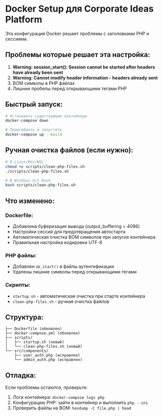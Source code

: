 # Docker Setup для Corporate Ideas Platform

Эта конфигурация Docker решает проблемы с заголовками PHP и сессиями.

## Проблемы которые решает эта настройка:

1. **Warning: session_start(): Session cannot be started after headers have already been sent**
2. **Warning: Cannot modify header information - headers already sent**
3. BOM символы в PHP файлах
4. Лишние пробелы перед открывающими тегами PHP

## Быстрый запуск:

```bash
# Остановить существующие контейнеры
docker-compose down

# Пересобрать и запустить
docker-compose up --build
```

## Ручная очистка файлов (если нужно):

```bash
# В Linux/Mac/WSL
chmod +x scripts/clean-php-files.sh
./scripts/clean-php-files.sh

# В Windows Git Bash
bash scripts/clean-php-files.sh
```

## Что изменено:

### Dockerfile:
- Добавлена буферизация вывода (output_buffering = 4096)
- Настройки сессий для предотвращения автостарта
- Автоматическая очистка BOM символов при запуске контейнера
- Правильная настройка кодировки UTF-8

### PHP файлы:
- Добавлен `ob_start()` в файлы аутентификации
- Удалены лишние символы перед открывающими тегами

### Скрипты:
- `startup.sh` - автоматическая очистка при старте контейнера
- `clean-php-files.sh` - ручная очистка файлов

## Структура:

```
├── Dockerfile (обновлен)
├── docker-compose.yml (обновлен)
├── scripts/
│   ├── startup.sh (новый)
│   └── clean-php-files.sh (новый)
└── src/components/
    ├── user_auth.php (исправлен)
    └── admin_auth.php (исправлен)
```

## Отладка:

Если проблемы остаются, проверьте:
1. Логи контейнера: `docker-compose logs php`
2. Конфигурацию PHP: зайти в контейнер и выполнить `php --ini`
3. Проверить файлы на BOM: `hexdump -C file.php | head`
